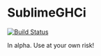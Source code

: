 SublimeGHCi
===

[![Build Status](https://travis-ci.org/CRogers/SublimeGHCi.svg?branch=develop)](https://travis-ci.org/CRogers/SublimeGHCi)

In alpha. Use at your own risk!

